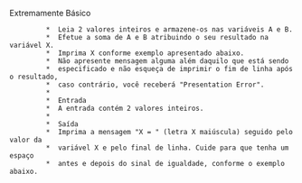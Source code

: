 Extremamente Básico

             *  Leia 2 valores inteiros e armazene-os nas variáveis A e B. 
             *  Efetue a soma de A e B atribuindo o seu resultado na variável X. 
             *  Imprima X conforme exemplo apresentado abaixo. 
             *  Não apresente mensagem alguma além daquilo que está sendo 
             *  especificado e não esqueça de imprimir o fim de linha após o resultado, 
             *  caso contrário, você receberá "Presentation Error".
             * 
             *  Entrada
             *  A entrada contém 2 valores inteiros.
             *  
             *  Saída
             *  Imprima a mensagem "X = " (letra X maiúscula) seguido pelo valor da 
             *  variável X e pelo final de linha. Cuide para que tenha um espaço 
             *  antes e depois do sinal de igualdade, conforme o exemplo abaixo.
             


